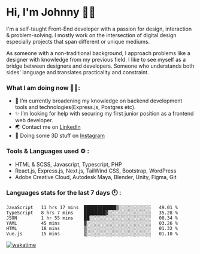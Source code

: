 # Hi, I'm Johnny 👋🧑‍

I'm a self-taught Front-End developer with a passion for design, interaction & problem-solving. I mostly work on the intersection of digital design especially projects that span different or unique mediums.

As someone with a non-traditional background, I approach problems like a designer with knowledge from my previous field. I like to see myself as a bridge between designers and developers. Someone who understands both sides' language and translates practicality and constraint.

### What I am doing now 🧑‍💻:

- 🔭 I’m currently broadening my knowledge on backend development tools and technologies(Express.js, Postgres etc).
- ✨ I’m looking for help with securing my first junior position as a frontend web developer.
- 🌏 Contact me on [LinkedIn](https://www.linkedin.com/in/johchai/)
- 🎨 Doing some 3D stuff on [Instagram](https://www.instagram.com/johnsaaz)

### Tools & Languages used ⚙️ :

- HTML & SCSS, Javascript, Typescript, PHP
- React.js, Express.js, Next.js, TailWind CSS, Bootstrap, WordPress
- Adobe Creative Cloud, Autodesk Maya, Blender, Unity, Figma, Git

### Languages stats for the last 7 days 🕛 :

<!--START_SECTION:waka-->

```text
JavaScript   11 hrs 17 mins  ████████████▒░░░░░░░░░░░░   49.01 %
TypeScript   8 hrs 7 mins    ████████▓░░░░░░░░░░░░░░░░   35.28 %
JSON         1 hr 55 mins    ██░░░░░░░░░░░░░░░░░░░░░░░   08.34 %
YAML         45 mins         ▓░░░░░░░░░░░░░░░░░░░░░░░░   03.26 %
HTML         18 mins         ▒░░░░░░░░░░░░░░░░░░░░░░░░   01.32 %
Vue.js       15 mins         ▒░░░░░░░░░░░░░░░░░░░░░░░░   01.10 %
```

<!--END_SECTION:waka-->

[![wakatime](https://wakatime.com/badge/user/0cd14e89-b357-451d-b5c1-4a79286fb5a6.svg)](https://wakatime.com/@0cd14e89-b357-451d-b5c1-4a79286fb5a6)
